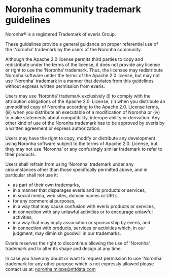 # Noronha community trademark guidelines

Noronha® is a registered Trademark of everis Group.

These guidelines provide a general guidance on proper referential use of the ‘Noronha’ trademark by the users of the Noronha community.

Although the Apache 2.0 license permits third parties to copy and redistribute under the terms of the license, it does not provide any license or right to use the ‘Noronha’ trademark. Thus, the licensee may redistribute Noronha software under the terms of the Apache 2.0 license, but may not use ‘Noronha’ trademark in a manner that deviates from this guidelines without express written permission from everis.
 
Users may use ‘Noronha’ trademark exclusively (i) to comply with the attribution obligations of the Apache 2.0. License, (ii) when you distribute an unmodified copy of Noronha according to the Apache 2.0. License terms, (iii) when you distribute an executable of a modification of Noronha or (iv) to make statements about compatibility, interoperability or derivation. Any other kind of use of the Noronha trademark has to be approved by everis by a written agreement or express authorization.
 
Users may have the right to copy, modify or distribute any development using Noronha software subject to the terms of Apache 2.0. License, but they may not use ‘Noronha’ or any confusingly similar trademark to refer to their products.

Users shall refrain from using ‘Noronha’ trademark under any circumstances other than those specifically permitted above, and in particular shall not use it:

- as part of their own trademarks,
- in a manner that disparages everis and its products or services,
- in social  media, web sites, domain names or URLs,
- for any commercial purposes,
- in a way that may cause confusion with everis products or services, 
- in connection with any unlawful activities or to encourage unlawful activities,
- in a way that may imply association or sponsorship by everis, and
- in connection with products, services or activities which, in our judgment, may diminish goodwill in our trademarks.

Everis reserves the right to discontinue allowing the use of 'Noronha' trademark and to alter its shape and design at any time.

In case you have any doubt or want to request permission to use 'Noronha' trademark for any other purpose which is not expressly allowed please contact us at: noronha.mlops@nttdata.com
 